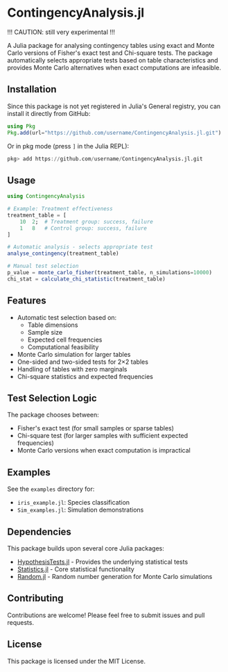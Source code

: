 # ContingencyAnalysis.jl

!!! CAUTION: still very experimental !!!

A Julia package for analysing contingency tables using exact and Monte Carlo versions of Fisher's exact test and Chi-square tests. The package automatically selects appropriate tests based on table characteristics and provides Monte Carlo alternatives when exact computations are infeasible.

## Installation

Since this package is not yet registered in Julia's General registry, you can install it directly from GitHub:

```julia
using Pkg
Pkg.add(url="https://github.com/username/ContingencyAnalysis.jl.git")
```

Or in pkg mode (press `]` in the Julia REPL):

```julia
pkg> add https://github.com/username/ContingencyAnalysis.jl.git
```

## Usage

```julia
using ContingencyAnalysis

# Example: Treatment effectiveness
treatment_table = [
    10  2;  # Treatment group: success, failure
    1   8   # Control group: success, failure
]

# Automatic analysis - selects appropriate test
analyse_contingency(treatment_table)

# Manual test selection
p_value = monte_carlo_fisher(treatment_table, n_simulations=10000)
chi_stat = calculate_chi_statistic(treatment_table)
```

## Features

- Automatic test selection based on:
  - Table dimensions
  - Sample size
  - Expected cell frequencies
  - Computational feasibility
- Monte Carlo simulation for larger tables
- One-sided and two-sided tests for 2×2 tables
- Handling of tables with zero marginals
- Chi-square statistics and expected frequencies

## Test Selection Logic

The package chooses between:

- Fisher's exact test (for small samples or sparse tables)
- Chi-square test (for larger samples with sufficient expected frequencies)
- Monte Carlo versions when exact computation is impractical

## Examples

See the `examples` directory for:

- `iris_example.jl`: Species classification
- `Sim_examples.jl`: Simulation demonstrations

## Dependencies

This package builds upon several core Julia packages:

- [HypothesisTests.jl](https://github.com/JuliaStats/HypothesisTests.jl) - Provides the underlying statistical tests
- [Statistics.jl](https://github.com/JuliaLang/Statistics.jl) - Core statistical functionality
- [Random.jl](https://github.com/JuliaLang/Random.jl) - Random number generation for Monte Carlo simulations

## Contributing

Contributions are welcome! Please feel free to submit issues and pull requests.

## License

This package is licensed under the MIT License.
